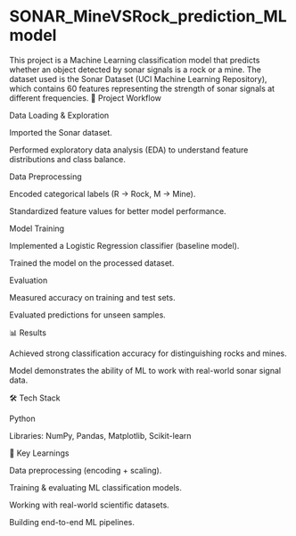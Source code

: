 # SONAR_MineVSRock_prediction_MLmodel
This project is a Machine Learning classification model that predicts whether an object detected by sonar signals is a rock or a mine. The dataset used is the Sonar Dataset (UCI Machine Learning Repository), which contains 60 features representing the strength of sonar signals at different frequencies.
🚀 Project Workflow

Data Loading & Exploration

Imported the Sonar dataset.

Performed exploratory data analysis (EDA) to understand feature distributions and class balance.

Data Preprocessing

Encoded categorical labels (R → Rock, M → Mine).

Standardized feature values for better model performance.

Model Training

Implemented a Logistic Regression classifier (baseline model).

Trained the model on the processed dataset.

Evaluation

Measured accuracy on training and test sets.

Evaluated predictions for unseen samples.

📊 Results

Achieved strong classification accuracy for distinguishing rocks and mines.

Model demonstrates the ability of ML to work with real-world sonar signal data.

🛠️ Tech Stack

Python

Libraries: NumPy, Pandas, Matplotlib, Scikit-learn

🎯 Key Learnings

Data preprocessing (encoding + scaling).

Training & evaluating ML classification models.

Working with real-world scientific datasets.

Building end-to-end ML pipelines.
